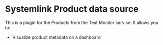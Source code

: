 # Systemlink Product data source

This is a plugin for the Products from the Test Monitor service. It allows you to:

- Visualize product metadata on a dashboard 
